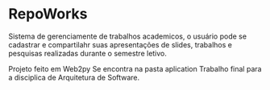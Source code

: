 # RepoWorks

Sistema de gerenciamente de trabalhos academicos, o usuário pode se cadastrar e compartilahr suas apresentações de slides, trabalhos e pesquisas realizadas durante o semestre letivo.

Projeto feito em Web2py
Se encontra na pasta aplication
Trabalho final para a disciplica de Arquitetura de Software.
